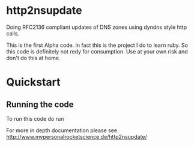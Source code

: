 # http2nsupdate
Doing RFC2136 compliant updates of DNS zones using dyndns style http calls.

This is the first Alpha code. in fact this is the  project I do to learn ruby. So this code is definitely not redy for consumption. Use at your own risk and don't do this at home. 

# Quickstart

## Running the code

To run this code do run



For more in depth documentation please see <http://www.mypersonalrocketscience.de/http2nsupdate/>


